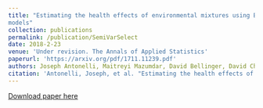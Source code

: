 ```yaml
---
title: "Estimating the health effects of environmental mixtures using Bayesian semiparametric regression and sparsity inducing priors
models"
collection: publications
permalink: /publication/SemiVarSelect
date: 2018-2-23
venue: 'Under revision. The Annals of Applied Statistics'
paperurl: 'https://arxiv.org/pdf/1711.11239.pdf'
authors: Joseph Antonelli, Maitreyi Mazumdar, David Bellinger, David Christiani, Robert Wright, and Brent Coull
citation: 'Antonelli, Joseph, et al. "Estimating the health effects of environmental mixtures using Bayesian semiparametric regression and sparsity inducing priors." arXiv preprint arXiv:1711.11239 (2018).'
---
```


[Download paper here](https://arxiv.org/pdf/1711.11239.pdf)
